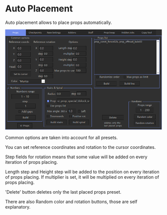 # Auto Placement

Auto placement allows to place props automatically.

![Img1](../../assets/images/props/img08.png)

Common options are taken into account for all presets.

You can set reference coordinates and rotation to the cursor coordinates.

Step fields for rotation means that some value will be added on every iteration of props placing.

Length step and Height step will be added to the position on every iteration of props placing.
If multiplier is set, it will be multiplied on every iteration of props placing.

'Delete' button deletes only the last placed props preset.

There are also Random color and rotation buttons, those are self explanatory.